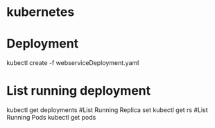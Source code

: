 # kubernetes

# Deployment
kubectl create -f webserviceDeployment.yaml
# List running deployment
kubectl get deployments
#List Running Replica set
kubectl get rs
#List Running Pods
kubectl get pods

